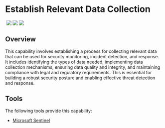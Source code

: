 # Establish Relevant Data Collection
&nbsp;![](https://img.shields.io/badge/ID-C1005-blue)&nbsp;![](https://img.shields.io/badge/Phase-Preparation_%28P0001%29-blue)&nbsp;![](https://img.shields.io/badge/Category-General-blue)
## Overview
This capability involves establishing a process for collecting relevant data that can be used for security monitoring, incident detection, and response. It includes identifying the types of data needed, implementing data collection mechanisms, ensuring data quality and integrity, and maintaining compliance with legal and regulatory requirements. This is essential for building a robust security posture and enabling effective threat detection and response.

## Tools
The following tools provide this capability:

- [Microsoft Sentinel](../tool/ms-sentinel/C1005.md)